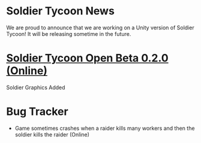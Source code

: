 # Soldier Tycoon News
We are proud to announce that we are working on a Unity version of Soldier Tycoon! It will be releasing sometime in the future.

# [Soldier Tycoon Open Beta 0.2.0 (Online)](https://gcreeper00.github.io/Soldier-Tycoon/)
Soldier Graphics Added

# Bug Tracker
- Game sometimes crashes when a raider kills many workers and then the soldier kills the raider (Online)
